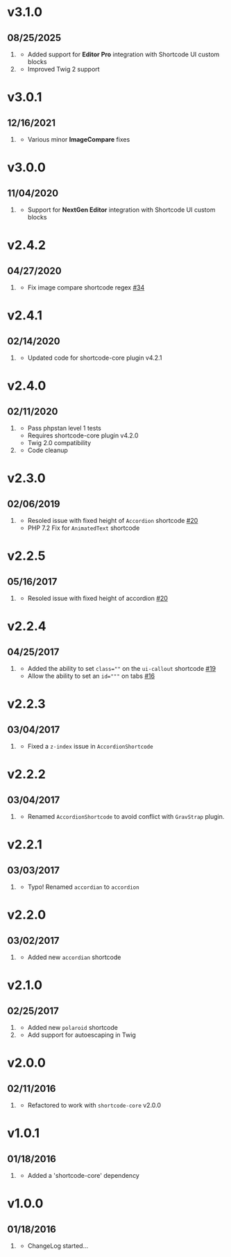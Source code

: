 # v3.1.0
## 08/25/2025

1. [](#new)
    * Added support for **Editor Pro** integration with Shortcode UI custom blocks
1. [](#improved)
    * Improved Twig 2 support

# v3.0.1
## 12/16/2021

1. [](#bugfix)
    * Various minor **ImageCompare** fixes

# v3.0.0
## 11/04/2020

1. [](#new)
    * Support for **NextGen Editor** integration with Shortcode UI custom blocks

# v2.4.2
## 04/27/2020

1. [](#bugfix)
    * Fix image compare shortcode regex [#34](https://github.com/getgrav/grav-plugin-shortcode-ui/pull/34)

# v2.4.1
## 02/14/2020

1. [](#new)
    * Updated code for shortcode-core plugin v4.2.1

# v2.4.0
## 02/11/2020

1. [](#new)
    * Pass phpstan level 1 tests
    * Requires shortcode-core plugin v4.2.0
    * Twig 2.0 compatibility
1. [](#improved)
    * Code cleanup

# v2.3.0
## 02/06/2019

1. [](#bugfix)
    * Resoled issue with fixed height of `Accordion` shortcode [#20](https://github.com/getgrav/grav-plugin-shortcode-ui/issues/20)
    * PHP 7.2 Fix for `AnimatedText` shortcode 

# v2.2.5
## 05/16/2017

1. [](#bugfix)
    * Resoled issue with fixed height of accordion [#20](https://github.com/getgrav/grav-plugin-shortcode-ui/issues/20)

# v2.2.4
## 04/25/2017

1. [](#improved)
    * Added the ability to set `class=""` on the `ui-callout` shortcode [#19](https://github.com/getgrav/grav-plugin-shortcode-ui/pull/19)
    * Allow the ability to set an `id="""` on tabs [#16](https://github.com/getgrav/grav-plugin-shortcode-ui/pull/16)

# v2.2.3
## 03/04/2017

1. [](#bugfix)
    * Fixed a `z-index` issue in `AccordionShortcode`
    
# v2.2.2
## 03/04/2017

1. [](#bugfix)
    * Renamed `AccordionShortcode` to avoid conflict with `GravStrap` plugin.

# v2.2.1
## 03/03/2017

1. [](#bugfix)
    * Typo! Renamed `accordian` to `accordion`

# v2.2.0
## 03/02/2017

1. [](#new)
    * Added new `accordian` shortcode

# v2.1.0
## 02/25/2017

1. [](#new)
    * Added new `polaroid` shortcode
1. [](#bugfix)
    * Add support for autoescaping in Twig

# v2.0.0
## 02/11/2016

1. [](#improved)
    * Refactored to work with `shortcode-core` v2.0.0

# v1.0.1
## 01/18/2016

1. [](#improved)
    * Added a 'shortcode-core' dependency

# v1.0.0
## 01/18/2016

1. [](#new)
    * ChangeLog started...
